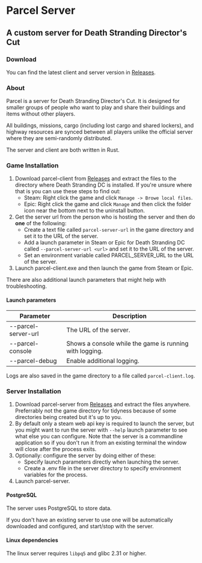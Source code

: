 # Parcel Server

## A custom server for Death Stranding Director's Cut

### Download

You can find the latest client and server version in [Releases](https://github.com/Skippeh/parcel-thief/releases).

### About

Parcel is a server for Death Stranding Director's Cut. It is designed for smaller groups of people who want to play and share their buildings and items without other players.

All buildings, missions, cargo (including lost cargo and shared lockers), and highway resources are synced between all players unlike the official server where they are semi-randomly distributed.

The server and client are both written in Rust.

### Game Installation

1. Download parcel-client from [Releases](https://github.com/Skippeh/parcel-thief/releases) and
   extract the files to the directory where Death Stranding DC is installed. If you're unsure where that is you can use these steps to find out:
   - Steam: Right click the game and click `Manage -> Browe local files`.
   - Epic: Right click the game and click `Manage` and then click the folder icon near the bottom next to the uninstall button.
2. Get the server url from the person who is hosting the server and then do **one** of the following:
   - Create a text file called `parcel-server-url` in the game directory and set it to the URL of the server.
   - Add a launch parameter in Steam or Epic for Death Stranding DC called `--parcel-server-url <url>` and set it to the URL of the server.
   - Set an environment variable called PARCEL_SERVER_URL to the URL of the server.
3. Launch parcel-client.exe and then launch the game from Steam or Epic.

There are also additional launch parameters that might help with troubleshooting.

#### Launch parameters

| Parameter           | Description                                             |
| ------------------- | ------------------------------------------------------- |
| --parcel-server-url | The URL of the server.                                  |
| --parcel-console    | Shows a console while the game is running with logging. |
| --parcel-debug      | Enable additional logging.                              |

Logs are also saved in the game directory to a file called `parcel-client.log`.

### Server Installation

1. Download parcel-server from [Releases](https://github.com/Skippeh/parcel-thief/releases) and
   extract the files anywhere. Preferrably not the game directory for tidyness because of some directories being created but it's up to you.
2. By default only a steam web api key is required to launch the server, but you might want to run the server with `--help` launch parameter to see what else you can configure. Note that the server is a commandline application so if you don't run it from an existing terminal the window will close after the process exits.
3. Optionally: configure the server by doing either of these:
   - Specify launch parameters directly when launching the server.
   - Create a .env file in the server directory to specify environment variables for the process.
4. Launch parcel-server.

#### PostgreSQL

The server uses PostgreSQL to store data.

If you don't have an existing server to use one will be automatically downloaded and configured, and start/stop with the server.

#### Linux dependencies

The linux server requires `libpq5` and glibc 2.31 or higher.
